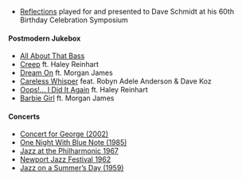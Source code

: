 - [Reflections](https://youtu.be/xW_D5HHkJnI) played for and presented to Dave Schmidt at his 60th Birthday Celebration Symposium

#### Postmodern Jukebox
- [All About That Bass](https://youtu.be/aLnZ1NQm2uk)
- [Creep](https://youtu.be/m3lF2qEA2cw) ft. Haley Reinhart
- [Dream On](https://youtu.be/Yq4KA0mUnC8) ft. Morgan James
- [Careless Whisper](https://youtu.be/lVXziMFEqX0) feat. Robyn Adele Anderson & Dave Koz
- [Oops!... I Did It Again](https://youtu.be/g_HN50TLuaI) ft. Haley Reinhart
- [Barbie Girl](https://youtu.be/4ReSV3CCRzg) ft. Morgan James

#### Concerts
- [Concert for George (2002)](https://www.youtube.com/playlist?list=PLMhclBAaZsHbQNqLd-tWyAjeR9UJGEYHx)
- [One Night With Blue Note (1985)](https://youtu.be/G6kAmdzfvC8)
- [Jazz at the Philharmonic 1967](https://youtu.be/k-WwhDh894g)
- [Newport Jazz Festival 1962](https://youtu.be/ZUB72NfTQLM)
- [Jazz on a Summer’s Day (1959)](https://youtu.be/Htwe0NBjq4c)





